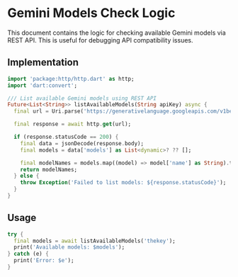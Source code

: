 # Gemini Models Check Logic
This document contains the logic for checking available Gemini models via REST API. This is useful for debugging API compatibility issues.

## Implementation

```dart
import 'package:http/http.dart' as http;
import 'dart:convert';

/// List available Gemini models using REST API
Future<List<String>> listAvailableModels(String apiKey) async {
  final url = Uri.parse('https://generativelanguage.googleapis.com/v1beta/models?key=$apiKey');

  final response = await http.get(url);

  if (response.statusCode == 200) {
    final data = jsonDecode(response.body);
    final models = data['models'] as List<dynamic>? ?? [];

    final modelNames = models.map((model) => model['name'] as String).toList();
    return modelNames;
  } else {
    throw Exception('Failed to list models: ${response.statusCode}');
  }
}
```

## Usage
```dart
try {
  final models = await listAvailableModels('thekey');
  print('Available models: $models');
} catch (e) {
  print('Error: $e');
}
```

